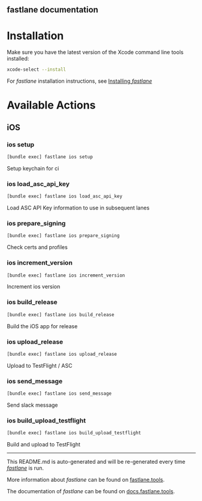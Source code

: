 fastlane documentation
----

# Installation

Make sure you have the latest version of the Xcode command line tools installed:

```sh
xcode-select --install
```

For _fastlane_ installation instructions, see [Installing _fastlane_](https://docs.fastlane.tools/#installing-fastlane)

# Available Actions

## iOS

### ios setup

```sh
[bundle exec] fastlane ios setup
```

Setup keychain for ci

### ios load_asc_api_key

```sh
[bundle exec] fastlane ios load_asc_api_key
```

Load ASC API Key information to use in subsequent lanes

### ios prepare_signing

```sh
[bundle exec] fastlane ios prepare_signing
```

Check certs and profiles

### ios increment_version

```sh
[bundle exec] fastlane ios increment_version
```

Increment ios version

### ios build_release

```sh
[bundle exec] fastlane ios build_release
```

Build the iOS app for release

### ios upload_release

```sh
[bundle exec] fastlane ios upload_release
```

Upload to TestFlight / ASC

### ios send_message

```sh
[bundle exec] fastlane ios send_message
```

Send slack message

### ios build_upload_testflight

```sh
[bundle exec] fastlane ios build_upload_testflight
```

Build and upload to TestFlight

----

This README.md is auto-generated and will be re-generated every time [_fastlane_](https://fastlane.tools) is run.

More information about _fastlane_ can be found on [fastlane.tools](https://fastlane.tools).

The documentation of _fastlane_ can be found on [docs.fastlane.tools](https://docs.fastlane.tools).

